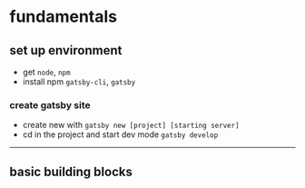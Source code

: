 # fundamentals

## set up environment

- get `node`, `npm`
- install npm `gatsby-cli`, `gatsby`

### create gatsby site

- create new with `gatsby new [project] [starting server]`
- cd in the project and start dev mode `gatsby develop`

---

## basic building blocks